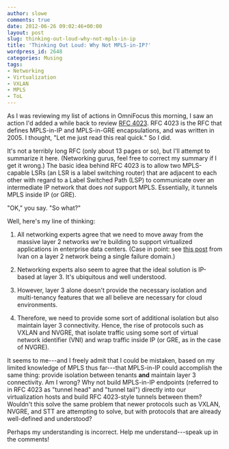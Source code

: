 ```yaml
---
author: slowe
comments: true
date: 2012-06-26 09:02:46+00:00
layout: post
slug: thinking-out-loud-why-not-mpls-in-ip
title: 'Thinking Out Loud: Why Not MPLS-in-IP?'
wordpress_id: 2648
categories: Musing
tags:
- Networking
- Virtualization
- VXLAN
- MPLS
- ToL
---
```


As I was reviewing my list of actions in OmniFocus this morning, I saw an action I'd added a while back to review [RFC 4023](http://datatracker.ietf.org/doc/rfc4023/?include_text=1). RFC 4023 is the RFC that defines MPLS-in-IP and MPLS-in-GRE encapsulations, and was written in 2005. I thought, "Let me just read this real quick." So I did.

It's not a terribly long RFC (only about 13 pages or so), but I'll attempt to summarize it here. (Networking gurus, feel free to correct my summary if I get it wrong.) The basic idea behind RFC 4023 is to allow two MPLS-capable LSRs (an LSR is a label switching router) that are adjacent to each other with regard to a Label Switched Path (LSP) to communicate over an intermediate IP network that does _not_ support MPLS. Essentially, it tunnels MPLS inside IP (or GRE).

"OK," you say. "So what?"

Well, here's my line of thinking:

1. All networking experts agree that we need to move away from the massive layer 2 networks we're building to support virtualized applications in enterprise data centers. (Case in point: see [this post](http://blog.ioshints.info/2012/05/layer-2-network-is-single-failure.html) from Ivan on a layer 2 network being a single failure domain.)

2. Networking experts also seem to agree that the ideal solution is IP-based at layer 3. It's ubiquitous and well understood.

3. However, layer 3 alone doesn't provide the necessary isolation and multi-tenancy features that we all believe are necessary for cloud environments.

4. Therefore, we need to provide some sort of additional isolation but also maintain layer 3 connectivity. Hence, the rise of protocols such as VXLAN and NVGRE, that isolate traffic using some sort of virtual network identifier (VNI) and wrap traffic inside IP (or GRE, as in the case of NVGRE).

It seems to me---and I freely admit that I could be mistaken, based on my limited knowledge of MPLS thus far---that MPLS-in-IP could accomplish the same thing: provide isolation between tenants **and** maintain layer 3 connectivity. Am I wrong? Why not build MPLS-in-IP endpoints (referred to in RFC 4023 as "tunnel head" and "tunnel tail") directly into our virtualization hosts and build RFC 4023-style tunnels between them? Wouldn't this solve the same problem that newer protocols such as VXLAN, NVGRE, and STT are attempting to solve, but with protocols that are already well-defined and understood?

Perhaps my understanding is incorrect. Help me understand---speak up in the comments!

